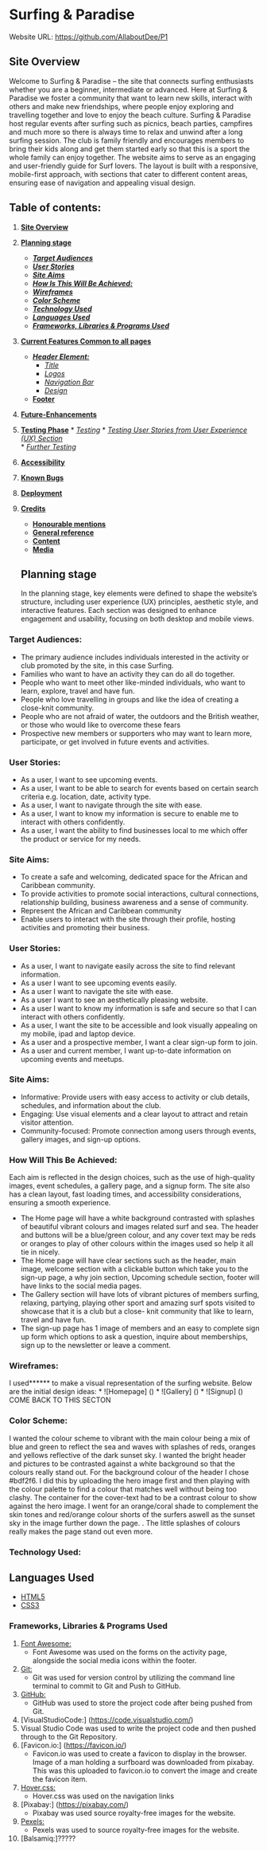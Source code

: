 # **Surfing & Paradise** 
Website URL: https://github.com/AllaboutDee/P1

## **Site Overview**
Welcome to Surfing & Paradise – the site that connects surfing enthusiasts whether you are a beginner, intermediate or advanced. Here at Surfing & Paradise we foster a community that want to learn new skills, interact with others and make new friendships, where people enjoy exploring and travelling together and love to enjoy the beach culture. Surfing & Paradise host regular events after surfing such as picnics, beach parties, campfires and much more so there is always time to relax and unwind after a long surfing session. The club is family friendly and encourages members to bring their kids along and get them started early so that this is a sport the whole family can enjoy together.
The website aims to serve as an engaging and user-friendly guide for Surf lovers. The layout is built with a responsive, mobile-first approach, with sections that cater to different content areas, ensuring ease of navigation and appealing visual design.

## Table of contents:
1. [**Site Overview**](#site-overview)
1. [**Planning stage**](#planning-stage)
    * [***Target Audiences***](#target-audiences)
    * [***User Stories***](#user-stories)
    * [***Site Aims***](#site-aims)
    * [***How Is This Will Be Achieved:***](#how-this-will-be-achieved)
    * [***Wireframes***](#wireframes)
    * [***Color Scheme***](#color-scheme)
    * [***Technology Used***](#Technology-Used)
    * [***Languages Used***](#Languages-Used)
    * [***Frameworks, Libraries & Programs Used***](#Frameworks,-Libraries-&-Programs-Used)
1. [**Current Features Common to all pages**](#current-features-common-to-all-pages)
    * [***Header Element:***](#header-element)
        * [*Title*](#title)
        * [*Logos*](#logos)
        * [*Navigation Bar*](#navigation-bar)
        * [*Design*](#Design)    
    * [**Footer**](#footer)
1. [**Future-Enhancements**](#future-enhancements)
1. [**Testing Phase**](#testing-phase)
        * [*Testing*](#Testing)
        * [*Testing User Stories from User Experience (UX) Section*](#Testing-User-Stories-from-User-Experience-(UX)-Section)        
        * [*Further Testing*](#Further-Testing)
1. [**Accessibility**](#Accessibility)
1. [**Known Bugs**](#Known-Bugs)
1. [**Deployment**](#deployment)
1. [**Credits**](#credits)
    * [**Honourable mentions**](#honorable-mentions)
    * [**General reference**](#general-reference)
    * [**Content**](#content)
    * [**Media**](#media)

    ## **Planning stage**
    In the planning stage, key elements were defined to shape the website’s structure, including user experience (UX) principles, aesthetic style, and interactive features. Each section was designed to enhance engagement and usability, focusing on both desktop and mobile views.
### **Target Audiences:**

* The primary audience includes individuals interested in the activity or club promoted by the site, in this case Surfing.
* Families who want to have an activity they can do all do together.
* People who want to meet other like-minded individuals, who want to learn, explore, travel and have fun.
* People who love travelling in groups and like the idea of creating a close-knit community.
* People who are not afraid of water, the outdoors and the British weather, or those who would like to overcome these fears
* Prospective new members or supporters who may want to learn more, participate, or get involved in future events and activities.


### **User Stories:**
* As a user, I want to see upcoming events.
* As a user, I want to be able to search for events based on certain search criteria e.g. location, date, activity type.
* As a user, I want to navigate through the site with ease.
* As a user, I want to know my information is secure to enable me to interact with others confidently.
* As a user, I want the ability to find businesses local to me which offer the product or service for my needs.

### **Site Aims:**
* To create a safe and welcoming, dedicated space for the African and Caribbean community.
* To provide activities to promote social interactions, cultural connections, relationship building, business awareness and a sense of community.
* Represent the African and Caribbean community
* Enable users to interact with the site through their profile, hosting activities and promoting their business.

### **User Stories:**

* As a user, I want to navigate easily across the site to find relevant information.
* As a user I want to see upcoming events easily.
* As a user I want to navigate the site with ease.
* As a user I want to see an aesthetically pleasing website.
* As a user I want to know my information is safe and secure so that I can interact with others confidently.
* As a user, I want the site to be accessible and look visually appealing on my mobile, ipad and laptop device.
* As a user and a prospective member, I want a clear sign-up form to join.
* As a user and current member, I want up-to-date information on upcoming events and meetups.

### **Site Aims:**

* Informative: Provide users with easy access to activity or club details, schedules, and information about the club.
* Engaging: Use visual elements and a clear layout to attract and retain visitor attention.
* Community-focused: Promote connection among users through events, gallery images, and sign-up options.

### **How Will This Be Achieved:**

Each aim is reflected in the design choices, such as the use of high-quality images, event schedules, a gallery page, and a signup form. The site also has a clean layout, fast loading times, and accessibility considerations, ensuring a smooth experience.

* The Home page will have a white background contrasted with splashes of beautiful vibrant colours and images related surf and sea. The header and buttons will be a blue/green colour, and any cover text may be reds or oranges to play of other colours within the images used so help it all tie in nicely.
* The Home page will have  clear sections such as the header, main image, welcome section with a clickable button which take you to the sign-up page, a why join section, Upcoming schedule section, footer will have links to the social media pages.
* The Gallery section will have lots of vibrant pictures of members surfing, relaxing, partying, playing other sport and amazing surf spots visited to showcase that it is a club but a close- knit community that like to learn, travel and have fun. 
* The sign-up page has 1 image of members and an easy to complete sign up form which options to ask a question, inquire about memberships, sign up to the newsletter or leave a comment. 

### **Wireframes:**
I used****** to make a visual representation of the surfing website. Below are the initial design ideas:
    * ![Homepage] ()
    * ![Gallery] ()
    * ![Signup] ()
    COME BACK TO THIS SECTON

### **Color Scheme:**

I wanted the colour scheme to vibrant with the main colour being a mix of blue and green to reflect the sea and waves with splashes of reds, oranges and yellows reflective of the dark sunset sky. I wanted the bright header and pictures to be contrasted against a white background so that the colours really stand out. For the  background colour of the header I chose #bdf2f6. I did this by uploading the hero image first and then playing with the colour palette to find a colour that matches well without being too clashy. 
The container for the cover-text had to be a contrast colour to show against the hero image. I went for an orange/coral shade to complement the skin tones and red/orange colour shorts of the surfers aswell as the sunset sky in the image further down the page.  . The little splashes of colours really makes the page stand out even more. 

### **Technology Used:**
## Languages Used

-   [HTML5](https://en.wikipedia.org/wiki/HTML5)
-   [CSS3](https://en.wikipedia.org/wiki/Cascading_Style_Sheets)

### Frameworks, Libraries & Programs Used

1. [Font Awesome:](https://fontawesome.com/)
    - Font Awesome was used on the forms on the activity page, alongside the social media icons within the footer.
1. [Git:](https://git-scm.com/)
    - Git was used for version control by utilizing the command line terminal to commit to Git and Push to GitHub.
1. [GitHub:](https://github.com/)
    - GitHub was used to store the project code after being pushed from Git.
1.  [VisualStudioCode:] (https://code.visualstudio.com/)
1.  Visual Studio Code was used to write the project code and then pushed through to the Git Repository.
1. [Favicon.io:] (https://favicon.io/)
    - Favicon.io was used to create a favicon to display in the browser. Image of a man holding a surfboard was downloaded from pixabay. This was this uploaded to favicon.io to convert the image and create the favicon item. 
1. [Hover.css:](https://ianlunn.github.io/Hover/)
    - Hover.css was used on the navigation links
1. [Pixabay:] (https://pixabay.com/)
    - Pixabay was used source royalty-free images for the website.
1. [Pexels:](https://www.pexels.com/)
    - Pexels was used to source royalty-free images for the website.
1. [Balsamiq:]?????

